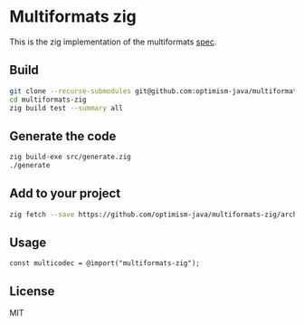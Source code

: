 # Multiformats zig 
This is the zig implementation of the multiformats [spec](https://github.com/multiformats/multiformats).

## Build
```bash
git clone --recurse-submodules git@github.com:optimism-java/multiformats-zig.git
cd multiformats-zig
zig build test --summary all
```

## Generate the code
```bash
zig build-exe src/generate.zig
./generate
```

## Add to your project
```bash
zig fetch --save https://github.com/optimism-java/multiformats-zig/archive/main.tar.gz
```

## Usage
```zig
const multicodec = @import("multiformats-zig");
```

## License
MIT
